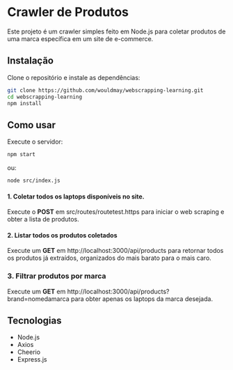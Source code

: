 # Crawler de Produtos

Este projeto é um crawler simples feito em Node.js para coletar produtos de uma marca específica em um site de e-commerce.

## Instalação

Clone o repositório e instale as dependências:

```sh
git clone https://github.com/wouldmay/webscrapping-learning.git
cd webscrapping-learning
npm install
```

## Como usar

Execute o servidor:

```sh
npm start
```
ou:

```sh
node src/index.js
```

#### 1. Coletar todos os laptops disponíveis no site.
Execute o **POST** em src/routes/routetest.https para iniciar o web scraping e obter a lista de produtos.

#### 2. Listar todos os produtos coletados
Execute um **GET** em http://localhost:3000/api/products para retornar todos os produtos já extraídos, organizados do mais barato para o mais caro.

### 3. Filtrar produtos por marca
Execute um **GET** em http://localhost:3000/api/products?brand=nomedamarca para obter apenas os laptops da marca desejada.


## Tecnologias
- Node.js
- Axios
- Cheerio
- Express.js

